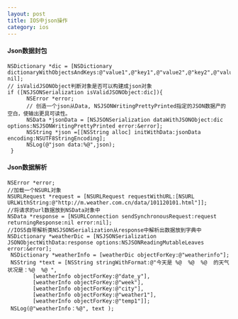 ```yaml
---
layout: post
title: IOS中json操作
category: ios
---
```


#### Json数据封包

	NSDictionary *dic = [NSDictionary dictionaryWithObjectsAndKeys:@"value1",@"key1",@"value2",@"key2",@"value3",@"key3", nil];    
	// isValidJSONObject判断对象是否可以构建成json对象    
	if ([NSJSONSerialization isValidJSONObject:dic]){  
	      NSError *error;        
	      // 创造一个json从Data, NSJSONWritingPrettyPrinted指定的JSON数据产的空白，使输出更具可读性。        
	      NSData *jsonData = [NSJSONSerialization dataWithJSONObject:dic options:NSJSONWritingPrettyPrinted error:&error];  
	      NSString *json =[[NSString alloc] initWithData:jsonData encoding:NSUTF8StringEncoding];        
	      NSLog(@"json data:%@",json);    
	 }
	

#### Json数据解析

	NSError *error;    
	//加载一个NSURL对象    
	NSURLRequest *request = [NSURLRequest requestWithURL:[NSURL URLWithString:@"http://m.weather.com.cn/data/101120101.html"]];    
	//将请求的url数据放到NSData对象中    
	NSData *response = [NSURLConnection sendSynchronousRequest:request returningResponse:nil error:nil];    
	//IOS5自带解析类NSJSONSerialization从response中解析出数据放到字典中    
	NSDictionary *weatherDic = [NSJSONSerialization JSONObjectWithData:response options:NSJSONReadingMutableLeaves error:&error];   
	 NSDictionary *weatherInfo = [weatherDic objectForKey:@"weatherinfo"];    
	 NSString *text = [NSString stringWithFormat:@"今天是 %@  %@  %@  的天气状况是：%@  %@ ",
	 		[weatherInfo objectForKey:@"date_y"],
	 		[weatherInfo objectForKey:@"week"],
	 		[weatherInfo objectForKey:@"city"], 
	 		[weatherInfo objectForKey:@"weather1"], 
	 		[weatherInfo objectForKey:@"temp1"]];     
	 NSLog(@"weatherInfo：%@", text );